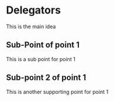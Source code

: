# Delegators

This is the main idea

## Sub-Point of point 1

This is a sub point for point 1
## Sub-point 2 of point 1
This is another supporting point for point 1
